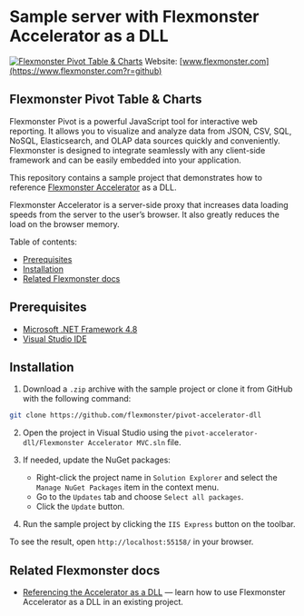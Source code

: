 # Sample server with Flexmonster Accelerator as a DLL
[![Flexmonster Pivot Table & Charts](https://cdn.flexmonster.com/landing.png)](https://www.flexmonster.com?r=github)
Website: [www.flexmonster.com](https://www.flexmonster.com?r=github)

## Flexmonster Pivot Table & Charts

Flexmonster Pivot is a powerful JavaScript tool for interactive web reporting. It allows you to visualize and analyze data from JSON, CSV, SQL, NoSQL, Elasticsearch, and OLAP data sources quickly and conveniently. Flexmonster is designed to integrate seamlessly with any client-side framework and can be easily embedded into your application.

This repository contains a sample project that demonstrates how to reference [Flexmonster Accelerator](https://www.flexmonster.com/doc/getting-started-with-accelerator-ssas?r=github) as a DLL.

Flexmonster Accelerator is a server-side proxy that increases data loading speeds from the server to the user’s browser. It also greatly reduces the load on the browser memory.

Table of contents:

- [Prerequisites](#prerequisites)
- [Installation](#installation)
- [Related Flexmonster docs](#related-flexmonster-docs)

## Prerequisites

- [Microsoft .NET Framework 4.8](https://dotnet.microsoft.com/en-us/download/dotnet-framework)
- [Visual Studio IDE](https://visualstudio.microsoft.com/vs/)

## Installation

1. Download a `.zip` archive with the sample project or clone it from GitHub with the following command:

```bash
git clone https://github.com/flexmonster/pivot-accelerator-dll
```
2. Open the project in Visual Studio using the `pivot-accelerator-dll/Flexmonster Accelerator MVC.sln` file.

3. If needed, update the NuGet packages: 
    - Right-click the project name in `Solution Explorer` and select the `Manage NuGet Packages` item in the context menu.
    - Go to the `Updates` tab and choose `Select all packages`.
    - Click the `Update` button.
  
4. Run the sample project by clicking the `IIS Express` button on the toolbar.

To see the result, open `http://localhost:55158/` in your browser.

## Related Flexmonster docs

- [Referencing the Accelerator as a DLL](https://www.flexmonster.com/doc/referencing-accelerator-as-a-dll?r=github) — learn how to use Flexmonster Accelerator as a DLL in an existing project.
